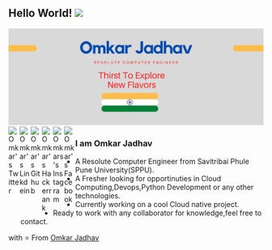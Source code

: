 ## Hello World! <img src="https://raw.githubusercontent.com/iampavangandhi/iampavangandhi/master/gifs/Hi.gif" width="30px"></h2>
<img src="https://github.com/Omkar118/Omkar118/blob/master/Omkar%20Jadhav%20(1).png">
<a href="https://twitter.com/omkar_jadhav_11">
  <img align="left" alt="Omkar's Twitter" width="22px" src="https://cdn.jsdelivr.net/npm/simple-icons@v3/icons/twitter.svg" />
</a>
<a href="https://www.linkedin.com/in/omkar-jadhav-480326132/">
  <img align="left" alt="Omkar's Linkdein" width="22px" src="https://cdn.jsdelivr.net/npm/simple-icons@v3/icons/linkedin.svg" />
</a>
<a href="https://github.com/Omkar118">
  <img align="left" alt="Omkar's Github" width="22px" src="https://cdn.jsdelivr.net/npm/simple-icons@v3/icons/github.svg" />
</a>
<a href="https://www.hackerrank.com/omkar101jadhav">
  <img align="left" alt="Omkar's Hackerrank" width="22px" src="https://cdn.jsdelivr.net/npm/simple-icons@v3/icons/hackerrank.svg" />
</a>
<a href="https://www.instagram.com/retro_boy_118/">
  <img align="left" alt="Omkars's Instagram" width="22px" src="https://cdn.jsdelivr.net/npm/simple-icons@v3/icons/instagram.svg" />
</a>
<a href="https://www.facebook.com/retroboy118">
  <img align="left" alt="Omkar's Facebook" width="22px" src="https://cdn.jsdelivr.net/npm/simple-icons@3.1.0/icons/facebook.svg" />
</a>
<br />

### I am Omkar Jadhav
- A Resolute Computer Engineer from Savitribai Phule Pune University(SPPU).
- A Fresher looking for opportinuties in Cloud Computing,Devops,Python Development or any other technologies. 
- Currently working on a cool Cloud native project.
- Ready to work with any collaborator for knowledge,feel free to contact.

with ⭐️ From [Omkar Jadhav](https://github.com/Omkar118)
